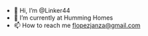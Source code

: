 - 👋 Hi, I’m @Linker44
- 🌱 I’m currently at Humming Homes
- 📫 How to reach me flopezjanza@gmail.com

<!---
Linker44/Linker44 is a ✨ special ✨ repository because its `README.md` (this file) appears on your GitHub profile.
You can click the Preview link to take a look at your changes.
--->
